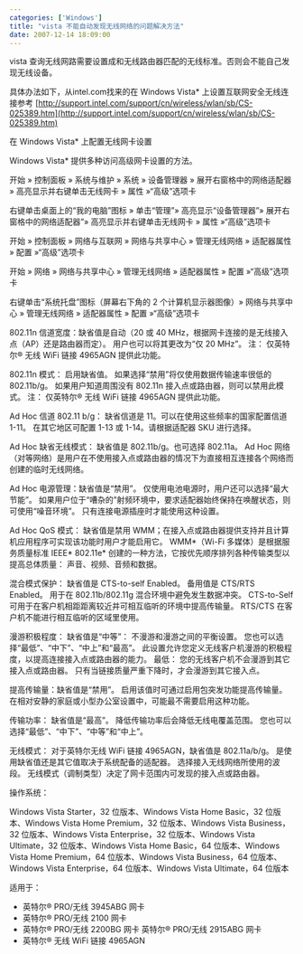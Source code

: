 ```yaml
---
categories: ['Windows']
title: "vista 不能自动发现无线网络的问题解决方法"
date: 2007-12-14 18:09:00
---
```


vista 查询无线网路需要设置成和无线路由器匹配的无线标准。否则会不能自己发现无线设备。

具体办法如下，从intel.com找来的在 Windows Vista* 上设置互联网安全无线连接参考
[http://support.intel.com/support/cn/wireless/wlan/sb/CS-025389.htm](http://support.intel.com/support/cn/wireless/wlan/sb/CS-025389.htm)

在 Windows Vista* 上配置无线网卡设置

Windows Vista* 提供多种访问高级网卡设置的方法。

开始 » 控制面板 » 系统与维护 » 系统 » 设备管理器 » 展开右窗格中的网络适配器 » 高亮显示并右键单击无线网卡 » 属性 »“高级”选项卡

右键单击桌面上的“我的电脑”图标 » 单击“管理”» 高亮显示“设备管理器”» 展开右窗格中的网络适配器”» 高亮显示并右键单击无线网卡 » 属性 »“高级”选项卡

开始 » 控制面板 » 网络与互联网 » 网络与共享中心 » 管理无线网络 » 适配器属性 » 配置 »“高级”选项卡

开始 » 网络 » 网络与共享中心 » 管理无线网络 » 适配器属性 » 配置 »“高级”选项卡

右键单击“系统托盘”图标（屏幕右下角的 2 个计算机显示器图像）» 网络与共享中心 » 管理无线网络 » 适配器属性 » 配置 »“高级”选项卡

802.11n 信道宽度：缺省值是自动（20 或 40 MHz，根据网卡连接的是无线接入点（AP）还是路由器而定）。 用户也可以将其更改为“仅 20 MHz”。 注： 仅英特尔® 无线 WiFi 链接 4965AGN 提供此功能。

802.11n 模式： 启用缺省值。 如果选择“禁用”将仅使用数据传输速率很低的 802.11b/g。 如果用户知道周围没有 802.11n 接入点或路由器，则可以禁用此模式。 注： 仅英特尔® 无线 WiFi 链接 4965AGN 提供此功能。

Ad Hoc 信道 802.11 b/g： 缺省信道是 11。可以在使用这些频率的国家配置信道 1-11。 在其它地区可配置 1-13 或 1-14。请根据适配器 SKU 进行选择。

Ad Hoc 缺省无线模式： 缺省值是 802.11b/g。也可选择 802.11a。 Ad Hoc 网络（对等网络）是用户在不使用接入点或路由器的情况下为直接相互连接各个网络而创建的临时无线网络。

Ad Hoc 电源管理：缺省值是“禁用”。 仅使用电池电源时，用户还可以选择“最大节能”。 如果用户位于“嘈杂的”射频环境中，要求适配器始终保持在唤醒状态，则可使用“噪音环境”。 只有连接电源插座时才能使用这种设置。

Ad Hoc QoS 模式： 缺省值是禁用 WMM；在接入点或路由器提供支持并且计算机应用程序可实现该功能时用户才能启用它。 WMM*（Wi-Fi 多媒体）是根据服务质量标准 IEEE* 802.11e* 创建的一种方法，它按优先顺序排列各种传输类型以提高总体质量： 声音、视频、音频和数据。

混合模式保护： 缺省值是 CTS-to-self Enabled。 备用值是 CTS/RTS Enabled。 用于在 802.11b/802.11g 混合环境中避免发生数据冲突。 CTS-to-Self 可用于在客户机相距距离较近并可相互临听的环境中提高传输量。 RTS/CTS 在客户机不能进行相互临听的区域里使用。

漫游积极程度： 缺省值是“中等”： 不漫游和漫游之间的平衡设置。 您也可以选择“最低”、“中下”、“中上”和“最高”。 此设置允许您定义无线客户机漫游的积极程度，以提高连接接入点或路由器的能力。 最低： 您的无线客户机不会漫游到其它接入点或路由器。 只有当链接质量严重下降时，才会漫游到其它接入点。

提高传输量：缺省值是“禁用”。 启用该值时可通过启用包突发功能提高传输量。 在相对安静的家庭或小型办公室设置中，可能最不需要启用这种功能。

传输功率： 缺省值是“最高”。 降低传输功率后会降低无线电覆盖范围。 您也可以选择“最低”、“中下”、“中等”和“中上”。

无线模式： 对于英特尔无线 WiFi 链接 4965AGN，缺省值是 802.11a/b/g。 是使用缺省值还是其它值取决于系统配备的适配器。 选择接入无线网络所使用的波段。 无线模式（调制类型）决定了网卡范围内可发现的接入点或路由器。

操作系统：

Windows Vista Starter，32 位版本、Windows Vista Home Basic，32 位版本、Windows Vista Home Premium，32 位版本、Windows Vista Business，32 位版本、Windows Vista Enterprise，32 位版本、Windows Vista Ultimate，32 位版本、Windows Vista Home Basic，64 位版本、Windows Vista Home Premium，64 位版本、Windows Vista Business，64 位版本、Windows Vista Enterprise，64 位版本、Windows Vista Ultimate，64 位版本

适用于：

* 英特尔® PRO/无线 3945ABG 网卡
* 英特尔® PRO/无线 2100 网卡
* 英特尔® PRO/无线 2200BG 网卡	英特尔® PRO/无线 2915ABG 网卡
* 英特尔® 无线 WiFi 链接 4965AGN

